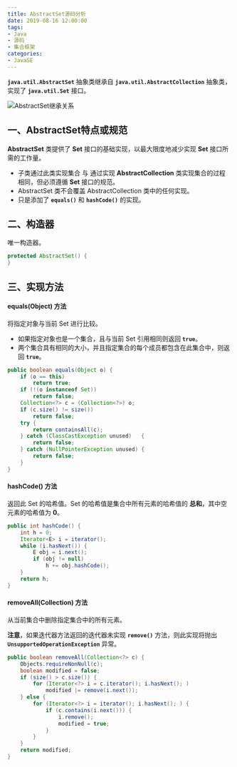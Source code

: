 ```yaml
---
title: AbstractSet源码分析
date: 2019-08-16 12:00:00
tags:
- Java
- 源码
- 集合框架
categories:
- JavaSE
---
```


**`java.util.AbstractSet`** 抽象类继承自 **`java.util.AbstractCollection`** 抽象类，实现了 **`java.util.Set`** 接口。

![AbstractSet继承关系](/images/javase/AbstractSet-source-analysis/AbstractSet1.png "AbstractSet继承关系")

<!-- more -->

## 一、AbstractSet特点或规范

**AbstractSet** 类提供了 **Set** 接口的基础实现，以最大限度地减少实现 **Set** 接口所需的工作量。
- 子类通过此类实现集合 与 通过实现 **AbstractCollection** 类实现集合的过程相同，但必须遵循 **Set** 接口的规范。
- AbstractSet 类不会覆盖 AbstractCollection 类中的任何实现。
- 只是添加了 **`equals()`** 和 **`hashCode()`** 的实现。

## 二、构造器

唯一构造器。
```java
protected AbstractSet() {
}
```

## 三、实现方法

#### equals(Object) 方法

将指定对象与当前 Set 进行比较。
- 如果指定对象也是一个集合，且与当前 Set 引用相同则返回 **`true`**。
- 两个集合具有相同的大小，并且指定集合的每个成员都包含在此集合中，则返回 **`true`**。

```java
public boolean equals(Object o) {
    if (o == this)
        return true;
    if (!(o instanceof Set))
        return false;
    Collection<?> c = (Collection<?>) o;
    if (c.size() != size())
        return false;
    try {
        return containsAll(c);
    } catch (ClassCastException unused)   {
        return false;
    } catch (NullPointerException unused) {
        return false;
    }
}
```

#### hashCode() 方法

返回此 Set 的哈希值。Set 的哈希值是集合中所有元素的哈希值的 **总和**，其中空元素的哈希值为 **0**。

```java
public int hashCode() {
    int h = 0;
    Iterator<E> i = iterator();
    while (i.hasNext()) {
        E obj = i.next();
        if (obj != null)
            h += obj.hashCode();
    }
    return h;
}
```

#### removeAll(Collection) 方法

从当前集合中删除指定集合中的所有元素。

**注意**，如果迭代器方法返回的迭代器未实现 **`remove()`** 方法，则此实现将抛出 **`UnsupportedOperationException`** 异常。

```java
public boolean removeAll(Collection<?> c) {
    Objects.requireNonNull(c);
    boolean modified = false;
    if (size() > c.size()) {
        for (Iterator<?> i = c.iterator(); i.hasNext(); )
            modified |= remove(i.next());
    } else {
        for (Iterator<?> i = iterator(); i.hasNext(); ) {
            if (c.contains(i.next())) {
                i.remove();
                modified = true;
            }
        }
    }
    return modified;
}
```
